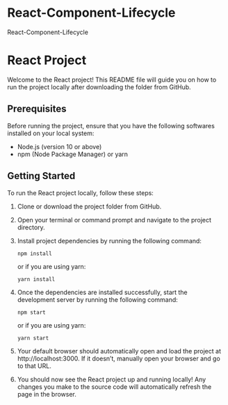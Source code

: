 # React-Component-Lifecycle
React-Component-Lifecycle
# React Project
Welcome to the React project! This README file will guide you on how to run the project locally after downloading the folder from GitHub.
## Prerequisites
Before running the project, ensure that you have the following softwares installed on your local system:
- Node.js (version 10 or above)
- npm (Node Package Manager) or yarn
## Getting Started
To run the React project locally, follow these steps:
1. Clone or download the project folder from GitHub.
        
2. Open your terminal or command prompt and navigate to the project directory.
        
3. Install project dependencies by running the following command:
   ```
   npm install
   ```
   or if you are using yarn:
   ```
   yarn install
   ```
4. Once the dependencies are installed successfully, start the development server by running the following command:
    ```
    npm start
    ```
   or if you are using yarn:
    ```
    yarn start
    ```
5. Your default browser should automatically open and load the project at http://localhost:3000. If it doesn’t, manually open your browser and go to that URL.
6. You should now see the React project up and running locally! Any changes you make to the source code will automatically refresh the page in the browser.

